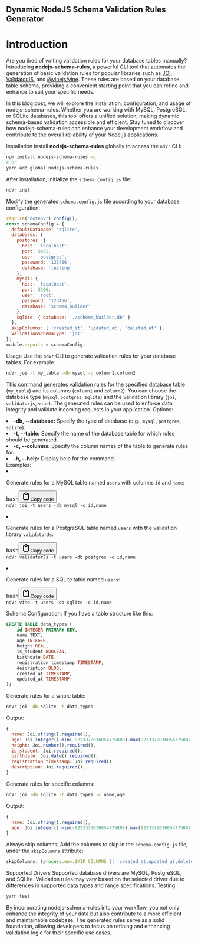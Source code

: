 ## Dynamic NodeJS Schema Validation Rules Generator

# Introduction
Are you tired of writing validation rules for your database tables manually? Introducing <strong>nodejs-schema-rules</strong>, a powerful CLI tool that automates the generation of basic validation rules for popular libraries such as <a target="_new" href="https://www.npmjs.com/package/joi">JOI</a>, <a target="_new" href="https://www.npmjs.com/package/validatorjs">ValidatorJS</a>, and <a target="_new" href="https://www.npmjs.com/package/@vinejs/vine">@vinejs/vine</a>. These rules are based on your database table schema, providing a convenient starting point that you can refine and enhance to suit your specific needs.

In this blog post, we will explore the installation, configuration, and usage of nodejs-schema-rules. Whether you are working with MySQL, PostgreSQL, or SQLite databases, this tool offers a unified solution, making dynamic schema-based validation accessible and efficient. Stay tuned to discover how nodejs-schema-rules can enhance your development workflow and contribute to the overall reliability of your Node.js applications.

Installation
Install <strong>nodejs-schema-rules</strong> globally to access the <code>ndVr</code> CLI:
```bash
npm install nodejs-schema-rules -g
# or
yarn add global nodejs-schema-rules
```
After installation, initialize the <code>schema.config.js</code> file:
```bash
ndVr init
```
Modify the generated <code>schema.config.js</code> file according to your database configuration:
```javascript
require("dotenv").config();
const schemaConfig = {
  defaultDatabase: 'sqlite',
  databases: {
    postgres: {
      host: 'localhost',
      port: 5432,
      user: 'postgres',
      password: '123456',
      database: 'testing'
    },
    mysql: {
      host: 'localhost',
      port: 3306,
      user: 'root',
      password: '123456',
      database: 'schema_builder'
    },
    sqlite: { database: './schema_builder.db' }
  },
  skipColumns: [ 'created_at', 'updated_at', 'deleted_at' ],
  validationSchemaType: 'joi'
};
module.exports = schemaConfig;
```
Usage
Use the <code>ndVr</code> CLI to generate validation rules for your database tables. For example:
```bash
ndVr joi -t my_table -db mysql -c column1,column2
```
This command generates validation rules for the specified database table (<code>my_table</code>) and its columns (<code>column1</code> and <code>column2</code>). You can choose the database type (<code>mysql</code>, <code>postgres</code>, <code>sqlite</code>) and the validation library (<code>joi</code>, <code>validatorjs</code>, <code>vine</code>). The generated rules can be used to enforce data integrity and validate incoming requests in your application.
Options:
<li><strong>-db, --database:</strong> Specify the type of database (e.g., <code>mysql</code>, <code>postgres</code>, <code>sqlite</code>).</li><li><strong>-t, --table:</strong> Specify the name of the database table for which rules should be generated.</li><li><strong>-c, --columns:</strong> Specify the column names of the table to generate rules for.</li><li><strong>-h, --help:</strong> Display help for the command.</li>
Examples:
<li><p>Generate rules for a MySQL table named <code>users</code> with columns <code>id</code> and <code>name</code>:</p><pre><div class="dark bg-black rounded-md"><div class="flex items-center relative text-token-text-secondary bg-token-surface-primary px-4 py-2 text-xs font-sans justify-between rounded-t-md"><span>bash</span><span class="" data-state="closed"><button class="flex gap-1 items-center"><svg width="24" height="24" viewBox="0 0 24 24" fill="none" xmlns="http://www.w3.org/2000/svg" class="icon-sm"><path fill-rule="evenodd" clip-rule="evenodd" d="M12 4C10.8954 4 10 4.89543 10 6H14C14 4.89543 13.1046 4 12 4ZM8.53513 4C9.22675 2.8044 10.5194 2 12 2C13.4806 2 14.7733 2.8044 15.4649 4H17C18.6569 4 20 5.34315 20 7V19C20 20.6569 18.6569 22 17 22H7C5.34315 22 4 20.6569 4 19V7C4 5.34315 5.34315 4 7 4H8.53513ZM8 6H7C6.44772 6 6 6.44772 6 7V19C6 19.5523 6.44772 20 7 20H17C17.5523 20 18 19.5523 18 19V7C18 6.44772 17.5523 6 17 6H16C16 7.10457 15.1046 8 14 8H10C8.89543 8 8 7.10457 8 6Z" fill="currentColor"></path></svg>Copy code</button></span></div><div class="p-4 overflow-y-auto"><code class="!whitespace-pre hljs language-bash">ndVr joi -t <span class="hljs-built_in">users</span> -db mysql -c <span class="hljs-built_in">id</span>,name
</code></div></div></pre></li><li><p>Generate rules for a PostgreSQL table named <code>users</code> with the validation library <code>validatorJs</code>:</p><pre><div class="dark bg-black rounded-md"><div class="flex items-center relative text-token-text-secondary bg-token-surface-primary px-4 py-2 text-xs font-sans justify-between rounded-t-md"><span>bash</span><span class="" data-state="closed"><button class="flex gap-1 items-center"><svg width="24" height="24" viewBox="0 0 24 24" fill="none" xmlns="http://www.w3.org/2000/svg" class="icon-sm"><path fill-rule="evenodd" clip-rule="evenodd" d="M12 4C10.8954 4 10 4.89543 10 6H14C14 4.89543 13.1046 4 12 4ZM8.53513 4C9.22675 2.8044 10.5194 2 12 2C13.4806 2 14.7733 2.8044 15.4649 4H17C18.6569 4 20 5.34315 20 7V19C20 20.6569 18.6569 22 17 22H7C5.34315 22 4 20.6569 4 19V7C4 5.34315 5.34315 4 7 4H8.53513ZM8 6H7C6.44772 6 6 6.44772 6 7V19C6 19.5523 6.44772 20 7 20H17C17.5523 20 18 19.5523 18 19V7C18 6.44772 17.5523 6 17 6H16C16 7.10457 15.1046 8 14 8H10C8.89543 8 8 7.10457 8 6Z" fill="currentColor"></path></svg>Copy code</button></span></div><div class="p-4 overflow-y-auto"><code class="!whitespace-pre hljs language-bash">ndVr validatorJs -t <span class="hljs-built_in">users</span> -db postgres -c <span class="hljs-built_in">id</span>,name
</code></div></div></pre></li><li><p>Generate rules for a SQLite table named <code>users</code>:</p><pre><div class="dark bg-black rounded-md"><div class="flex items-center relative text-token-text-secondary bg-token-surface-primary px-4 py-2 text-xs font-sans justify-between rounded-t-md"><span>bash</span><span class="" data-state="closed"><button class="flex gap-1 items-center"><svg width="24" height="24" viewBox="0 0 24 24" fill="none" xmlns="http://www.w3.org/2000/svg" class="icon-sm"><path fill-rule="evenodd" clip-rule="evenodd" d="M12 4C10.8954 4 10 4.89543 10 6H14C14 4.89543 13.1046 4 12 4ZM8.53513 4C9.22675 2.8044 10.5194 2 12 2C13.4806 2 14.7733 2.8044 15.4649 4H17C18.6569 4 20 5.34315 20 7V19C20 20.6569 18.6569 22 17 22H7C5.34315 22 4 20.6569 4 19V7C4 5.34315 5.34315 4 7 4H8.53513ZM8 6H7C6.44772 6 6 6.44772 6 7V19C6 19.5523 6.44772 20 7 20H17C17.5523 20 18 19.5523 18 19V7C18 6.44772 17.5523 6 17 6H16C16 7.10457 15.1046 8 14 8H10C8.89543 8 8 7.10457 8 6Z" fill="currentColor"></path></svg>Copy code</button></span></div><div class="p-4 overflow-y-auto"><code class="!whitespace-pre hljs language-bash">ndVr vine -t <span class="hljs-built_in">users</span> -db sqlite -c <span class="hljs-built_in">id</span>,name
</code></div></div></pre></li>
Schema Configuration:
If you have a table structure like this:

```sql
CREATE TABLE data_types (
    id INTEGER PRIMARY KEY,
    name TEXT,
    age INTEGER,
    height REAL,
    is_student BOOLEAN,
    birthdate DATE,
    registration_timestamp TIMESTAMP,
    description BLOB,
    created_at TIMESTAMP,
    updated_at TIMESTAMP
);
```
Generate rules for a whole table:
```bash
ndVr joi -db sqlite -t data_types
```
Output:
```javascript
{ 
  name: Joi.string().required(),
  age: Joi.integer().min(-9223372036854775808).max(9223372036854775807).required(),
  height: Joi.number().required(),
  is_student: Joi.required(),
  birthdate: Joi.date().required(),
  registration_timestamp: Joi.required(),
  description: Joi.required(), 
}
```
Generate rules for specific columns:
```bash
ndVr joi -db sqlite -t data_types -c name,age
```
Output:
```javascript
{ 
  name: Joi.string().required(),
  age: Joi.integer().min(-9223372036854775808).max(9223372036854775807).required(), 
}
```
Always skip columns:
Add the columns to skip in the <code>schema-config.js</code> file, under the <code>skipColumns</code> attribute:
```javascript
skipColumns: (process.env.SKIP_COLUMNS || 'created_at,updated_at,deleted_at').split(',')
```
Supported Drivers
Supported database drivers are MySQL, PostgreSQL, and SQLite. Validation rules may vary based on the selected driver due to differences in supported data types and range specifications.
Testing

```bash
yarn test
```

By incorporating nodejs-schema-rules into your workflow, you not only enhance the integrity of your data but also contribute to a more efficient and maintainable codebase. The generated rules serve as a solid foundation, allowing developers to focus on refining and enhancing validation logic for their specific use cases.

